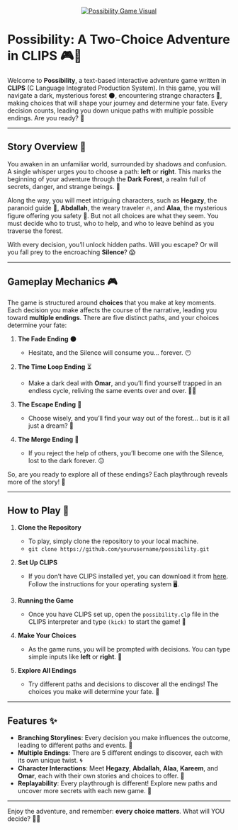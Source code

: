 
<p align="center">
  <a href="https://ibb.co/Qv9SZxZV">
    <img src="https://i.ibb.co/YB2n6V6S/typo.png" alt="Possibility Game Visual" style="max-width: 100%;">
  </a>
</p>

# **Possibility: A Two-Choice Adventure in CLIPS** 🎮🌲

Welcome to **Possibility**, a text-based interactive adventure game written in **CLIPS** (C Language Integrated Production System). In this game, you will navigate a dark, mysterious forest 🌑, encountering strange characters 🤔, making choices that will shape your journey and determine your fate. Every decision counts, leading you down unique paths with multiple possible endings. Are you ready? 🔮

---

## **Story Overview** 📝

You awaken in an unfamiliar world, surrounded by shadows and confusion. A single whisper urges you to choose a path: **left** or **right**. This marks the beginning of your adventure through the **Dark Forest**, a realm full of secrets, danger, and strange beings. 🌲

Along the way, you will meet intriguing characters, such as **Hegazy**, the paranoid guide 👀, **Abdallah**, the weary traveler 🔥, and **Alaa**, the mysterious figure offering you safety 🌟. But not all choices are what they seem. You must decide who to trust, who to help, and who to leave behind as you traverse the forest.

With every decision, you’ll unlock hidden paths. Will you escape? Or will you fall prey to the encroaching **Silence**? 😱

---

## **Gameplay Mechanics** 🎮

The game is structured around **choices** that you make at key moments. Each decision you make affects the course of the narrative, leading you toward **multiple endings**. There are five distinct paths, and your choices determine your fate:

1. **The Fade Ending** 🌑  
   - Hesitate, and the Silence will consume you... forever. 😶

2. **The Time Loop Ending** ⏳  
   - Make a dark deal with **Omar**, and you’ll find yourself trapped in an endless cycle, reliving the same events over and over. 😵‍💫

3. **The Escape Ending** 🌅  
   - Choose wisely, and you’ll find your way out of the forest... but is it all just a dream? 🏥

4. **The Merge Ending** 🤖  
   - If you reject the help of others, you’ll become one with the Silence, lost to the dark forever. 😔

So, are you ready to explore all of these endings? Each playthrough reveals more of the story! 🌌

---

## **How to Play** 🔧

1. **Clone the Repository**  
   - To play, simply clone the repository to your local machine.  
   - ```git clone https://github.com/yourusername/possibility.git```

2. **Set Up CLIPS**  
   - If you don’t have CLIPS installed yet, you can download it from [here](http://www.clipsrules.net/). Follow the instructions for your operating system 🖥️.

3. **Running the Game**  
   - Once you have CLIPS set up, open the `possibility.clp` file in the CLIPS interpreter and type `(kick)` to start the game! 🎉

4. **Make Your Choices**  
   - As the game runs, you will be prompted with decisions. You can type simple inputs like **left** or **right**. 📝

5. **Explore All Endings**  
   - Try different paths and decisions to discover all the endings! The choices you make will determine your fate. 🔄

---

## **Features** ✨

- **Branching Storylines**: Every decision you make influences the outcome, leading to different paths and events. 🌿
- **Multiple Endings**: There are 5 different endings to discover, each with its own unique twist. 🌀
- **Character Interactions**: Meet **Hegazy**, **Abdallah**, **Alaa**, **Kareem**, and **Omar**, each with their own stories and choices to offer. 🤝
- **Replayability**: Every playthrough is different! Explore new paths and uncover more secrets with each new game. 🔄

---

Enjoy the adventure, and remember: **every choice matters**. What will YOU decide? 🤔💭
